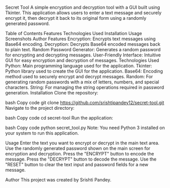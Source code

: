 Secret Tool
A simple encryption and decryption tool with a GUI built using Tkinter. This application allows users to enter a text message and securely encrypt it, then decrypt it back to its original form using a randomly generated password.

Table of Contents
Features
Technologies Used
Installation
Usage
Screenshots
Author
Features
Encryption: Encrypts text messages using Base64 encoding.
Decryption: Decrypts Base64 encoded messages back to plain text.
Random Password Generator: Generates a random password for encrypting and decrypting messages.
User-Friendly Interface: Intuitive GUI for easy encryption and decryption of messages.
Technologies Used
Python: Main programming language used for the application.
Tkinter: Python library used to create the GUI for the application.
Base64: Encoding method used to securely encrypt and decrypt messages.
Random: For generating random passwords with a mix of letters, numbers, and special characters.
String: For managing the string operations required in password generation.
Installation
Clone the repository:

bash
Copy code
git clone https://github.com/srishtipandey12/secret-tool.git
Navigate to the project directory:

bash
Copy code
cd secret-tool
Run the application:

bash
Copy code
python secret_tool.py
Note: You need Python 3 installed on your system to run this application.

Usage
Enter the text you want to encrypt or decrypt in the main text area.
Use the randomly generated password shown on the main screen for encryption and decryption.
Press the "ENCRYPT" button to encode the message.
Press the "DECRYPT" button to decode the message.
Use the "RESET" button to clear the text input and password fields for a new message.


Author
This project was created by Srishti Pandey.